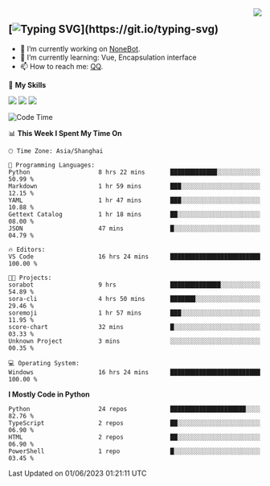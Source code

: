 <a href="#">
  <img align="right" src="https://github-readme-stats.vercel.app/api?username=mute23-code&count_private=true&show_icons=true&bg_color=15,f2f7fd,E0EAFC" />
</a>

[![Typing SVG](https://readme-typing-svg.herokuapp.com?size=25&duration=2500&color=8C43EA&vCenter=true&width=200&height=40&lines=Hi+there+%F0%9F%91%8B%F0%9F%8F%BB;I'm+mute.)](https://git.io/typing-svg)
-----


- 🔭 I’m currently working on [NoneBot](https://github.com/nonebot).
- 🌱 I’m currently learning: Vue, Encapsulation interface
- 📫 How to reach me: [QQ](http://wpa.qq.com/msgrd?v=3&uin=2740324073&site=qq&menu=yes).


🌟 **My Skills** 

![](https://img.shields.io/badge/-Python-3e74a2?style=flat-square&logo=Python&logoColor=fff)
![](https://img.shields.io/badge/-Node.js-339933?style=flat-square&logo=Node.js&logoColor=fff)
![](https://img.shields.io/badge/-Vue-4fc08d?style=flat-square&logo=Vue.js&logoColor=fff)

<!--START_SECTION:waka-->
![Code Time](http://img.shields.io/badge/Code%20Time-168%20hrs%205%20mins-blue)

📊 **This Week I Spent My Time On** 

```text
🕑︎ Time Zone: Asia/Shanghai

💬 Programming Languages: 
Python                   8 hrs 22 mins       █████████████░░░░░░░░░░░░   50.99 % 
Markdown                 1 hr 59 mins        ███░░░░░░░░░░░░░░░░░░░░░░   12.15 % 
YAML                     1 hr 47 mins        ███░░░░░░░░░░░░░░░░░░░░░░   10.88 % 
Gettext Catalog          1 hr 18 mins        ██░░░░░░░░░░░░░░░░░░░░░░░   08.00 % 
JSON                     47 mins             █░░░░░░░░░░░░░░░░░░░░░░░░   04.79 % 

🔥 Editors: 
VS Code                  16 hrs 24 mins      █████████████████████████   100.00 % 

🐱‍💻 Projects: 
sorabot                  9 hrs               ██████████████░░░░░░░░░░░   54.89 % 
sora-cli                 4 hrs 50 mins       ███████░░░░░░░░░░░░░░░░░░   29.46 % 
soremoji                 1 hr 57 mins        ███░░░░░░░░░░░░░░░░░░░░░░   11.95 % 
score-chart              32 mins             █░░░░░░░░░░░░░░░░░░░░░░░░   03.33 % 
Unknown Project          3 mins              ░░░░░░░░░░░░░░░░░░░░░░░░░   00.35 % 

💻 Operating System: 
Windows                  16 hrs 24 mins      █████████████████████████   100.00 % 
```

**I Mostly Code in Python** 

```text
Python                   24 repos            █████████████████████░░░░   82.76 % 
TypeScript               2 repos             ██░░░░░░░░░░░░░░░░░░░░░░░   06.90 % 
HTML                     2 repos             ██░░░░░░░░░░░░░░░░░░░░░░░   06.90 % 
PowerShell               1 repo              █░░░░░░░░░░░░░░░░░░░░░░░░   03.45 % 
```




 Last Updated on 01/06/2023 01:21:11 UTC
<!--END_SECTION:waka-->
